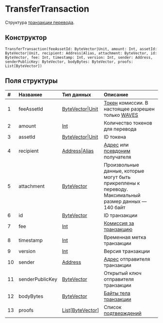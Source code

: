 # TransferTransaction

Структура [транзакции перевода](/ru/blockchain/transaction-type/transfer-transaction).

## Конструктор

``` ride
TransferTransaction(feeAssetId: ByteVector|Unit, amount: Int, assetId: ByteVector|Unit, recipient: Address|Alias, attachment: ByteVector, id: ByteVector, fee: Int, timestamp: Int, version: Int, sender: Address, senderPublicKey: ByteVector, bodyBytes: ByteVector, proofs: List[ByteVector])
```

## Поля структуры

| # | Название | Тип данных | Описание |
| :--- | :--- | :--- | :--- |
| 1 | feeAssetId | [ByteVector](/ru/ride/v4/data-types/byte-vector)&#124;[Unit](/ru/ride/v4/data-types/unit) | [Токен](/ru/blockchain/token/) комиссии. В настоящее разрешен только [WAVES](/ru/blockchain/token/waves) |
| 2 | amount | [Int](/ru/ride/v4/data-types/int) | Количество токенов для перевода |
| 3 | assetId | [ByteVector](/ru/ride/v4/data-types/byte-vector)&#124;[Unit](/ru/ride/v4/data-types/unit) | ID токена |
| 4 | recipient | [Address](/ru/ride/v4/structures/common-structures/address)&#124;[Alias](/ru/ride/v4/structures/common-structures/alias) | [Адрес](/ru/blockchain/account/address) или [псевдоним](/ru/blockchain/account/alias) получателя |
| 5 | attachment | [ByteVector](/en/ride/v4/data-types/byte-vector) | Произвольные данные, которые могут быть прикреплены к переводу.<br>Максимальный размер данных — 140 байт |
| 6 | id | [ByteVector](/ru/ride/v4/data-types/byte-vector) | ID транзакции |
| 7 | fee | [Int](/ru/ride/v4/data-types/int) | [Комиссия за транзакцию](/ru/blockchain/transaction/transaction-fee) |
| 8 | timestamp | [Int](/ru/ride/v4/data-types/int) | Временная метка транзакции |
| 9 | version | [Int](/ru/ride/v4/data-types/int) | Версия транзакции |
| 10 | sender | [Address](/ru/ride/v4/structures/common-structures/address) | [Адрес](/ru/blockchain/account/address) отправителя транзакции |
| 11 | senderPublicKey | [ByteVector](/ru/ride/v4/data-types/byte-vector) | Открытый ключ отправителя транзакции |
| 12 | bodyBytes | [ByteVector](/ru/ride/v4/data-types/byte-vector) | [Байты тела транзакции](/ru/blockchain/glossary#б) |
| 13 | proofs | [List](/ru/ride/v4/data-types/list)[[ByteVector](/ru/ride/v4/data-types/byte-vector)] | Список [подтверждений](/ru/blockchain/transaction/transaction-proof) |
